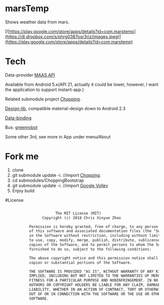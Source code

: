 # marsTemp
Shows weather data from mars.

[![https://play.google.com/store/apps/details?id=com.marstemp](https://dl.dropbox.com/s/phrg0387osr3riz/images.jpeg)](https://play.google.com/store/apps/details?id=com.marstemp)

# Tech
Data-provider [MAAS API](http://marsweather.ingenology.com/)

Available from Android 5.x(API 21, actually it could be lower, however, I want the application to support instant-app.)

Related submodule project [Chopping](https://github.com/XinyueZ/Chopping).

[Design-lib](http://android-developers.blogspot.de/2015/05/android-design-support-library.html), compatible material-design down to Android 2.3

[Data-binding](https://developer.android.com/intl/zh-cn/tools/data-binding/guide.html) 

Bus: [greenrobot](https://github.com/greenrobot/EventBus)

Some other 3rd, see more in App under menu/About

# Fork me
1. clone
2. git submodule update -i.         //import [Chopping](https://github.com/XinyueZ/Chopping).
3. cd submodules/ChoppingBootstrap
4. git submodule update -i. //import [Google Volley](https://android.googlesource.com/platform/frameworks/volley/)
5. Enjoy build

#License

 ```html

                        The MIT License (MIT)
                  Copyright (c) 2018 Chris Xinyue Zhao

			Permission is hereby granted, free of charge, to any person obtaining a copy
			of this software and associated documentation files (the "Software"), to deal
			in the Software without restriction, including without limitation the rights
			to use, copy, modify, merge, publish, distribute, sublicense, and/or sell
			copies of the Software, and to permit persons to whom the Software is
			furnished to do so, subject to the following conditions:

			The above copyright notice and this permission notice shall be included in all
			copies or substantial portions of the Software.

			THE SOFTWARE IS PROVIDED "AS IS", WITHOUT WARRANTY OF ANY KIND, EXPRESS OR
			IMPLIED, INCLUDING BUT NOT LIMITED TO THE WARRANTIES OF MERCHANTABILITY,
			FITNESS FOR A PARTICULAR PURPOSE AND NONINFRINGEMENT. IN NO EVENT SHALL THE
			AUTHORS OR COPYRIGHT HOLDERS BE LIABLE FOR ANY CLAIM, DAMAGES OR OTHER
			LIABILITY, WHETHER IN AN ACTION OF CONTRACT, TORT OR OTHERWISE, ARISING FROM,
			OUT OF OR IN CONNECTION WITH THE SOFTWARE OR THE USE OR OTHER DEALINGS IN THE
			SOFTWARE.
 ```

